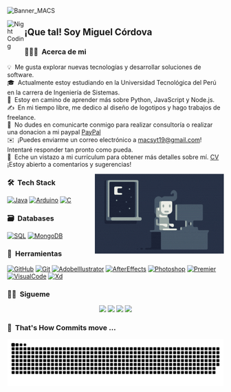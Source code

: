 ![Banner_MACS](https://github.com/MiguelCordova19/poo-interfaces/blob/c946d71757236c2a21cf87011837233692e35773/Estudiante%20de%20Ingenier%C3%ADa%20de%20Sistemas.png)

<img alt="Night Coding" src="./assets/Hand%20Wave.gif" width='40' align="left"/><h2 align="left">¡Que tal! Soy Miguel Córdova</h2>


### 👨🏻‍💻 &nbsp;Acerca de mi

💡 &nbsp;Me gusta explorar nuevas tecnologías y desarrollar soluciones de software.\
🎓 &nbsp;Actualmente estoy estudiando en la Universidad Tecnológica del Perú en la carrera de Ingeniería de Sistemas.\
🌱 &nbsp;Estoy en camino de aprender más sobre Python, JavaScript y Node.js.\
✍️ &nbsp;En mi tiempo libre, me dedico al diseño de logotipos y hago trabajos de freelance.\
💬 &nbsp;No dudes en comunicarte conmigo para realizar consultoría o realizar una donacion a mi paypal [PayPal](https://paypal.me/miguelcordova19?country.x=PE&locale.x=es_XC)\
✉️ &nbsp;¡Puedes enviarme un correo electrónico a macsyt19@gmail.com! Intentaré responder tan pronto como pueda.\
📄 &nbsp;Eche un vistazo a mi currículum para obtener más detalles sobre mí. [CV](https://drive.google.com/file/d/14i3gzlA6mG14rpAkEgRO8YP6vpGNMtW9/view?usp=drive_link) ¡Estoy abierto a comentarios y sugerencias!


<img alt="Night Coding" src="https://raw.githubusercontent.com/AVS1508/AVS1508/master/assets/Night-Coding.gif" align="right"/>

### 🛠 &nbsp;Tech Stack

[![Java](https://skillicons.dev/icons?i=java&theme=light)](https://skillicons.dev)
[![Arduino](https://skillicons.dev/icons?i=arduino)](https://skillicons.dev)
[![C](https://skillicons.dev/icons?i=c)](https://skillicons.dev)

### 🗃 &nbsp;Databases

[![SQL](https://skillicons.dev/icons?i=mysql&theme=light)](https://skillicons.dev)
[![MongoDB](https://skillicons.dev/icons?i=mongodb)](https://skillicons.dev)

### 🧰 &nbsp;Herramientas

[![GitHub](https://skillicons.dev/icons?i=github)](https://skillicons.dev)
[![Git](https://skillicons.dev/icons?i=git)](https://skillicons.dev)
[![AdobeIllustrator](https://skillicons.dev/icons?i=ai)](https://skillicons.dev)
[![AfterEffects](https://skillicons.dev/icons?i=ae)](https://skillicons.dev)
[![Photoshop](https://skillicons.dev/icons?i=ps)](https://skillicons.dev)
[![Premier](https://skillicons.dev/icons?i=pr)](https://skillicons.dev)
[![VisualCode](https://skillicons.dev/icons?i=vscode&theme=light)](https://skillicons.dev)
[![Xd](https://skillicons.dev/icons?i=xd)](https://skillicons.dev)

### 🤝🏻 &nbsp;Sigueme

<p align="center">
<a href="https://www.linkedin.com/in/miguel-%C3%A1ngel-c%C3%B3rdova-santamar%C3%ADa-45a225331/"><img src="https://img.shields.io/badge/-Miguel%20Cordova-0077B5?style=flat&logo=Linkedin&logoColor=white"/></a>
<a href="mailto:adityakanoiofficial@gmail.com"><img src="https://img.shields.io/badge/-Adityakanoi-D14836?style=flat&logo=Gmail&logoColor=white"/></a>
<a href="https://www.instagram.com/aditya_kanoi123/"><img src="https://img.shields.io/badge/-Adityakanoi123-E4405F?style=flat&logo=Instagram&logoColor=white"/></a>
<a href="https://www.facebook.com/profile.php?id=100008728234917"><img src="https://img.shields.io/badge/-AdityaKanoi-1877F2?style=flat&logo=Facebook&logoColor=white"/></a>
</p>

### 🐍 &nbsp;That's How Commits move ...

<div align="center">
  <a href="https://github.com/Adityakanoi2001/">
  <img src="https://github.com/1999AZZAR/1999AZZAR/blob/readme/resources/img/grid-snake.svg"
       alt="snake" /></a>
</div>
